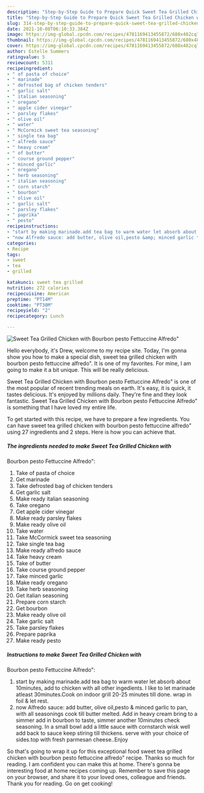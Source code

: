 ```yaml
---
description: "Step-by-Step Guide to Prepare Quick Sweet Tea Grilled Chicken with Bourbon pesto Fettuccine Alfredo&amp;#34;"
title: "Step-by-Step Guide to Prepare Quick Sweet Tea Grilled Chicken with Bourbon pesto Fettuccine Alfredo&amp;#34;"
slug: 314-step-by-step-guide-to-prepare-quick-sweet-tea-grilled-chicken-with-bourbon-pesto-fettuccine-alfredo-and-34
date: 2021-10-08T06:10:33.384Z
image: https://img-global.cpcdn.com/recipes/4781169413455872/680x482cq70/sweet-tea-grilled-chicken-with-bourbon-pesto-fettuccine-alfredo-recipe-main-photo.jpg
thumbnail: https://img-global.cpcdn.com/recipes/4781169413455872/680x482cq70/sweet-tea-grilled-chicken-with-bourbon-pesto-fettuccine-alfredo-recipe-main-photo.jpg
cover: https://img-global.cpcdn.com/recipes/4781169413455872/680x482cq70/sweet-tea-grilled-chicken-with-bourbon-pesto-fettuccine-alfredo-recipe-main-photo.jpg
author: Estelle Summers
ratingvalue: 5
reviewcount: 5311
recipeingredient:
- " of pasta of choice"
- " marinade"
- " defrosted bag of chicken tenders"
- " garlic salt"
- " italian seasoning"
- " oregano"
- " apple cider vinegar"
- " parsley flakes"
- " olive oil"
- " water"
- " McCormick sweet tea seasoning"
- " single tea bag"
- " alfredo sauce"
- " heavy cream"
- " of butter"
- " course ground pepper"
- " minced garlic"
- " oregano"
- " herb seasoning"
- " italian seasoning"
- " corn starch"
- " bourbon"
- " olive oil"
- " garlic salt"
- " parsley flakes"
- " paprika"
- " pesto"
recipeinstructions:
- "start by making marinade.add tea bag to warm water let absorb about 10minutes, add to chicken with all other ingedients. I like to let marinade atleast 30minutes.Cook on indoor grill 20-25 minutes till done. wrap in foil &amp; let rest."
- "now Alfredo sauce: add butter, olive oil,pesto &amp; minced garlic to pan, with all seasonings cook till butter melted. Add  in heavy cream bring to a simmer add in bourbon to taste, simmer another 10minutes check seasoning.  In a small bowl add a little sauce with cornstarch wisk well add back to sauce keep stiring till thickens. serve with your choice of sides.top with fresh parmesan cheese..Enjoy"
categories:
- Recipe
tags:
- sweet
- tea
- grilled

katakunci: sweet tea grilled 
nutrition: 272 calories
recipecuisine: American
preptime: "PT14M"
cooktime: "PT30M"
recipeyield: "2"
recipecategory: Lunch

---
```



![Sweet Tea Grilled Chicken with
Bourbon pesto Fettuccine Alfredo&#34;](https://img-global.cpcdn.com/recipes/4781169413455872/680x482cq70/sweet-tea-grilled-chicken-with-bourbon-pesto-fettuccine-alfredo-recipe-main-photo.jpg)

Hello everybody, it's Drew, welcome to my recipe site. Today, I'm gonna show you how to make a special dish, sweet tea grilled chicken with
bourbon pesto fettuccine alfredo&#34;. It is one of my favorites. For mine, I am going to make it a bit unique. This will be really delicious.



Sweet Tea Grilled Chicken with
Bourbon pesto Fettuccine Alfredo&#34; is one of the most popular of recent trending meals on earth. It's easy, it is quick, it tastes delicious. It's enjoyed by millions daily. They're fine and they look fantastic. Sweet Tea Grilled Chicken with
Bourbon pesto Fettuccine Alfredo&#34; is something that I have loved my entire life.


To get started with this recipe, we have to prepare a few ingredients. You can have sweet tea grilled chicken with
bourbon pesto fettuccine alfredo&#34; using 27 ingredients and 2 steps. Here is how you can achieve that.

<!--inarticleads1-->

##### The ingredients needed to make Sweet Tea Grilled Chicken with
Bourbon pesto Fettuccine Alfredo&#34;:

1. Take  of pasta of choice
1. Get  marinade
1. Take  defrosted bag of chicken tenders
1. Get  garlic salt
1. Make ready  italian seasoning
1. Take  oregano
1. Get  apple cider vinegar
1. Make ready  parsley flakes
1. Make ready  olive oil
1. Take  water
1. Take  McCormick sweet tea seasoning
1. Take  single tea bag
1. Make ready  alfredo sauce
1. Take  heavy cream
1. Take  of butter
1. Take  course ground pepper
1. Take  minced garlic
1. Make ready  oregano
1. Take  herb seasoning
1. Get  italian seasoning
1. Prepare  corn starch
1. Get  bourbon
1. Make ready  olive oil
1. Take  garlic salt
1. Take  parsley flakes
1. Prepare  paprika
1. Make ready  pesto




<!--inarticleads2-->

##### Instructions to make Sweet Tea Grilled Chicken with
Bourbon pesto Fettuccine Alfredo&#34;:

1. start by making marinade.add tea bag to warm water let absorb about 10minutes, add to chicken with all other ingedients. I like to let marinade atleast 30minutes.Cook on indoor grill 20-25 minutes till done. wrap in foil &amp; let rest.
1. now Alfredo sauce: add butter, olive oil,pesto &amp; minced garlic to pan, with all seasonings cook till butter melted. Add  in heavy cream bring to a simmer add in bourbon to taste, simmer another 10minutes check seasoning.  In a small bowl add a little sauce with cornstarch wisk well add back to sauce keep stiring till thickens. serve with your choice of sides.top with fresh parmesan cheese..Enjoy




So that's going to wrap it up for this exceptional food sweet tea grilled chicken with
bourbon pesto fettuccine alfredo&#34; recipe. Thanks so much for reading. I am confident you can make this at home. There's gonna be interesting food at home recipes coming up. Remember to save this page on your browser, and share it to your loved ones, colleague and friends. Thank you for reading. Go on get cooking!

